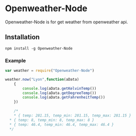 # Openweather-Node

Openweather-Node is for get weather from openweather api.

## Installation

```
npm install -g Openweather-Node
```

### Example
```javascript
var weather = require("Openweather-Node")

weather.now("Lyon",function(aData)
	{	
		console.log(aData.getKelvinTemp())
		console.log(aData.getDegreeTemp())
		console.log(aData.getFahrenheitTemp())
	})
	
	/*
	* { temp: 281.15, temp_min: 281.15, temp_max: 281.15 }
  * { temp: 8, temp_min: 8, temp_max: 8 }
  * { temp: 46.4, temp_min: 46.4, temp_max: 46.4 }
  */
```
